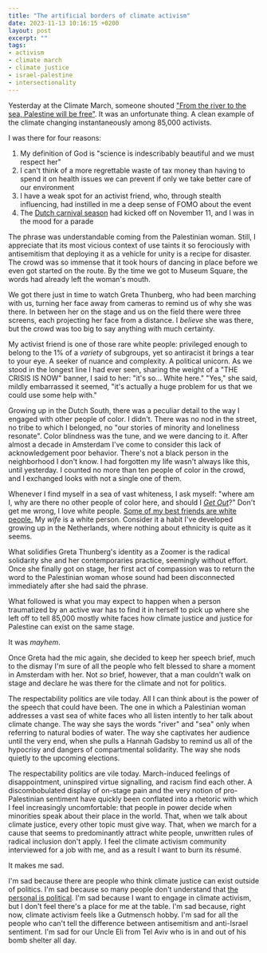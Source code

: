 ```yaml
---
title: "The artificial borders of climate activism"
date: 2023-11-13 10:16:15 +0200
layout: post
excerpt: ""
tags:
- activism
- climate march
- climate justice
- israel-palestine
- intersectionality
--- 
```



Yesterday at the Climate March, someone shouted ["From the river to the sea, Palestine will be free"](https://en.wikipedia.org/wiki/From_the_river_to_the_sea#Criticism). It was an unfortunate thing. A clean example of the climate changing instantaneously among 85,000 activists.

I was there for four reasons:
1. My definition of God is "science is indescribably beautiful and we must respect her"
2. I can't think of a more regrettable waste of tax money than having to spend it on health issues we can prevent if only we take better care of our environment
3. I have a weak spot for an activist friend, who, through stealth influencing, had instilled in me a deep sense of FOMO about the event
4. The [Dutch carnival season](https://en.wikipedia.org/wiki/Carnival_in_the_Netherlands) had kicked off on November 11, and I was in the mood for a parade

The phrase was understandable coming from the Palestinian woman. Still, I appreciate that its most vicious context of use taints it so ferociously with antisemitism that deploying it as a vehicle for unity is a recipe for disaster. The crowd was so immense that it took hours of dancing in place before we even got started on the route. By the time we got to Museum Square, the words had already left the woman's mouth.

We got there just in time to watch Greta Thunberg, who had been marching with us, turning her face away from cameras to remind us of why she was there. In between her on the stage and us on the field there were three screens, each projecting her face from a distance. I *believe* she was there, but the crowd was too big to say anything with much certainty.

My activist friend is one of those rare white people: privileged enough to belong to the 1% of a *variety* of subgroups, yet so antiracist it brings a tear to your eye. A seeker of nuance and complexity. A political unicorn. As we stood in the longest line I had ever seen, sharing the weight of a "THE CRISIS IS NOW" banner, I said to her: "it's so... White here." "Yes," she said, mildly embarrassed it seemed, "it's actually a huge problem for us that we could use some help with."

Growing up in the Dutch South, there was a peculiar detail to the way I engaged with other people of color. I didn't. There was no nod in the street, no tribe to which I belonged, no "our stories of minority and loneliness resonate". Color blindness was the tune, and we were dancing to it. After almost a decade in Amsterdam I've come to consider this lack of acknowledgement poor behavior. There's not a black person in the neighborhood I don't know. I had forgotten my life wasn't always like this, until yesterday. I counted no more than ten people of color in the crowd, and I exchanged looks with not a single one of them.

Whenever I find myself in a sea of vast whiteness, I ask myself: "where am I, why are there no other people of color here, and should I [*Get Out*](https://www.imdb.com/title/tt5052448/)?" Don't get me wrong, I love white people. [Some of my best friends are white people.](https://tvtropes.org/pmwiki/pmwiki.php/Main/SomeOfMyBestFriendsAreX) My *wife* is a white person. Consider it a habit I've developed growing up in the Netherlands, where nothing about ethnicity is quite as it seems.

What solidifies Greta Thunberg's identity as a Zoomer is the radical solidarity she and her contemporaries practice, seemingly without effort. Once she finally got on stage, her first act of compassion was to return the word to the Palestinian woman whose sound had been disconnected immediately after she had said the phrase. 

What followed is what you may expect to happen when a person traumatized by an active war has to find it in herself to pick up where she left off to tell 85,000 mostly white faces how climate justice and justice for Palestine can exist on the same stage. 

It was *mayhem*. 

Once Greta had the mic again, she decided to keep her speech brief, much to the dismay I'm sure of all the people who felt blessed to share a moment in Amsterdam with her. Not *so* brief, however, that a man couldn't walk on stage and declare he was there for the climate and not for politics.

The respectability politics are vile today. All I can think about is the power of the speech that could have been. The one in which a Palestinian woman addresses a vast sea of white faces who all listen intently to her talk about climate change. The way she says the words "river" and "sea" only when referring to natural bodies of water. The way she captivates her audience until the very end, when she pulls a Hannah Gadsby to remind us all of the hypocrisy and dangers of compartmental solidarity. The way she nods quietly to the upcoming elections.

The respectability politics are vile today. March-induced feelings of disappointment, uninspired virtue signalling, and racism find each other. A discombobulated display of on-stage pain and the very notion of pro-Palestinian sentiment have quickly been conflated into a rhetoric with which I feel increasingly uncomfortable: that people in power decide when minorities speak about their place in the world. That, when we talk about climate justice, every other topic must give way. That, when we march for a cause that seems to predominantly attract white people, unwritten rules of radical inclusion don't apply. I feel the climate activism community interviewed for a job with me, and as a result I want to burn its résumé.

It makes me sad.

I'm sad because there are people who think climate justice can exist outside of politics. I'm sad because so many people don't understand that [the personal is political](https://en.wikipedia.org/wiki/The_personal_is_political). I'm sad because I want to engage in climate activism, but I don't feel there's a place for me at the table. I'm sad because, right now, climate activism feels like a Gutmensch hobby. I'm sad for all the people who can't tell the difference between antisemitism and anti-Israel sentiment. I'm sad for our Uncle Eli from Tel Aviv who is in and out of his bomb shelter all day.